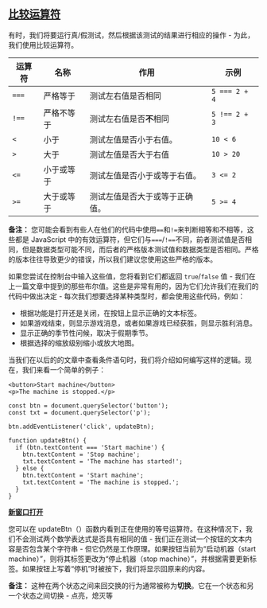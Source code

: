 ## [比较运算符](https://developer.mozilla.org/zh-CN/docs/Learn/JavaScript/First_steps/Math#比较运算符 "Permalink to 比较运算符")

有时，我们将要运行真/假测试，然后根据该测试的结果进行相应的操作 - 为此，我们使用比较运算符。

|运算符|名称|作用|示例|
|---|---|---|---|
|`===`|严格等于|测试左右值是否相同|`5 === 2 + 4`|
|`!==`|严格不等于|测试左右值是否**不**相同|`5 !== 2 + 3`|
|`<`|小于|测试左值是否小于右值。|`10 < 6`|
|`>`|大于|测试左值是否大于右值|`10 > 20`|
|`<=`|小于或等于|测试左值是否小于或等于右值。|`3 <= 2`|
|`>=`|大于或等于|测试左值是否大于或等于正确值。|`5 >= 4`|

**备注：** 您可能会看到有些人在他们的代码中使用`==`和`!=`来判断相等和不相等，这些都是 JavaScript 中的有效运算符，但它们与`===`/`!==`不同，前者测试值是否相同，但是数据类型可能不同，而后者的严格版本测试值和数据类型是否相同。严格的版本往往导致更少的错误，所以我们建议您使用这些严格的版本。

如果您尝试在控制台中输入这些值，您将看到它们都返回 `true`/`false` 值 - 我们在上一篇文章中提到的那些布尔值。这些是非常有用的，因为它们允许我们在我们的代码中做出决定 - 每次我们想要选择某种类型时，都会使用这些代码，例如：

-   根据功能是打开还是关闭，在按钮上显示正确的文本标签。
-   如果游戏结束，则显示游戏消息，或者如果游戏已经获胜，则显示胜利消息。
-   显示正确的季节性问候，取决于假期季节。
-   根据选择的缩放级别缩小或放大地图。

当我们在以后的的文章中查看条件语句时，我们将介绍如何编写这样的逻辑。现在，我们来看一个简单的例子：

```
<button>Start machine</button>
<p>The machine is stopped.</p>
```

```
const btn = document.querySelector('button');
const txt = document.querySelector('p');

btn.addEventListener('click', updateBtn);

function updateBtn() {
  if (btn.textContent === 'Start machine') {
    btn.textContent = 'Stop machine';
    txt.textContent = 'The machine has started!';
  } else {
    btn.textContent = 'Start machine';
    txt.textContent = 'The machine is stopped.';
  }
}
```

**[新窗口打开](https://mdn.github.io/learning-area/javascript/introduction-to-js-1/maths/conditional.html)**

您可以在 updateBtn（）函数内看到正在使用的等号运算符。在这种情况下，我们不会测试两个数学表达式是否具有相同的值 - 我们正在测试一个按钮的文本内容是否包含某个字符串 - 但它仍然是工作原理。如果按钮当前为“启动机器（start machine）”，则将其标签更改为“停止机器（stop machine）”，并根据需要更新标签。如果按钮上写着“停机”时被按下，我们将显示回原来的内容。

**备注：** 这种在两个状态之间来回交换的行为通常被称为**切换**。它在一个状态和另一个状态之间切换 - 点亮，熄灭等